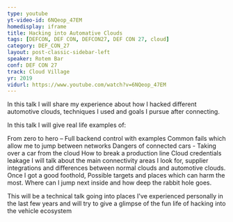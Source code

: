 ```yaml
---
type: youtube
yt-video-id: 6NQeop_47EM
homedisplay: iframe
title: Hacking into Automative Clouds
tags: [DEFCON, DEF CON, DEFCON27, DEF CON 27, cloud]
category: DEF_CON_27
layout: post-classic-sidebar-left
speaker: Rotem Bar
conf: DEF CON 27
track: Cloud Village
yr: 2019
vidurl: https://www.youtube.com/watch?v=6NQeop_47EM
---
```

In this talk I will share my experience about how I hacked different automotive clouds, techniques I used and goals I pursue after connecting.

In this talk I will give real life examples of:

From zero to hero – Full backend control with examples
Common fails which allow me to jump between networks
Dangers of connected cars - Taking over a car from the cloud
How to break a production line
Cloud credentials leakage
I will talk about the main connectivity areas I look for, supplier integrations and differences between normal clouds and automotive clouds. Once I got a good foothold, Possible targets and places which can harm the most. Where can I jump next inside and how deep the rabbit hole goes.

This will be a technical talk going into places I've experienced personally in the last few years and will try to give a glimpse of the fun life of hacking into the vehicle ecosystem